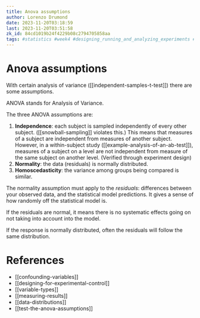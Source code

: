 ```yaml
---
title: Anova assumptions
author: Lorenzo Drumond
date: 2023-11-20T03:18:59
last: 2023-11-20T03:51:58
zk_id: 84cd1019b24f4229b08c2794705858aa
tags: #statistics #week4 #designing_running_and_analyzing_experiments #assumptions #test #coursera #experiment #theory #AB_test #control #running #design #anova #rlang
---
```



# Anova assumptions
With certain analysis of variance ([[independent-samples-t-test]]) there are some assumptions.

ANOVA stands for Analysis of Variance.

The three ANOVA assumptions are:
1. __Independence__: each subject is sampled independently of every other subject. ([[snowball-sampling]] violates this.) This means that measures of a subject are independent from measures of another subject. However, in a within-subject study ([[example-analysis-of-an-ab-test]]), measures of a subject on a level are not independent from measure of the same subject on another level. (Verified through experiment design)
2. __Normality__: the data (residuals) is normally distributed.
3. __Homoscedasticity__: the variance among groups being compared is similar.

The normality assumption must apply to the _residuals_: differences between your observed data, and the statistical model predictions. It gives a sense of how randomly off the statistical model is.

If the residuals are normal, it means there is no systematic effects going on not taking into account into the model.

If the response is normally distributed, often the residuals will follow the same distribution.

# References
- [[confounding-variables]]
- [[designing-for-experimental-control]]
- [[variable-types]]
- [[measuring-results]]
- [[data-distributions]]
- [[test-the-anova-assumptions]]
